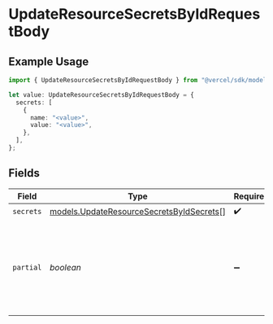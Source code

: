 # UpdateResourceSecretsByIdRequestBody

## Example Usage

```typescript
import { UpdateResourceSecretsByIdRequestBody } from "@vercel/sdk/models/updateresourcesecretsbyidop.js";

let value: UpdateResourceSecretsByIdRequestBody = {
  secrets: [
    {
      name: "<value>",
      value: "<value>",
    },
  ],
};
```

## Fields

| Field                                                                                      | Type                                                                                       | Required                                                                                   | Description                                                                                |
| ------------------------------------------------------------------------------------------ | ------------------------------------------------------------------------------------------ | ------------------------------------------------------------------------------------------ | ------------------------------------------------------------------------------------------ |
| `secrets`                                                                                  | [models.UpdateResourceSecretsByIdSecrets](../models/updateresourcesecretsbyidsecrets.md)[] | :heavy_check_mark:                                                                         | N/A                                                                                        |
| `partial`                                                                                  | *boolean*                                                                                  | :heavy_minus_sign:                                                                         | If true, will only overwrite the provided secrets instead of replacing all secrets.        |